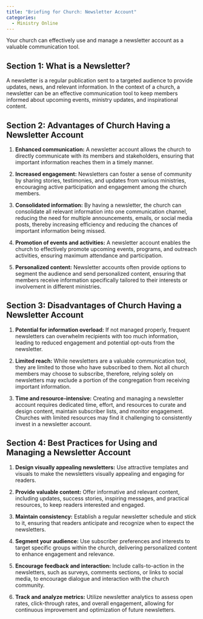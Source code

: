 ```yaml
---
title: "Briefing for Church: Newsletter Account"
categories:
  - Ministry Online
---
```

Your church can effectively use and manage a newsletter account as a valuable communication tool.

## Section 1: What is a Newsletter?

A newsletter is a regular publication sent to a targeted audience to provide updates, news, and relevant information. In the context of a church, a newsletter can be an effective communication tool to keep members informed about upcoming events, ministry updates, and inspirational content.

## Section 2: Advantages of Church Having a Newsletter Account

1. **Enhanced communication:** A newsletter account allows the church to directly communicate with its members and stakeholders, ensuring that important information reaches them in a timely manner.

2. **Increased engagement:** Newsletters can foster a sense of community by sharing stories, testimonies, and updates from various ministries, encouraging active participation and engagement among the church members.

3. **Consolidated information:** By having a newsletter, the church can consolidate all relevant information into one communication channel, reducing the need for multiple announcements, emails, or social media posts, thereby increasing efficiency and reducing the chances of important information being missed.

4. **Promotion of events and activities:** A newsletter account enables the church to effectively promote upcoming events, programs, and outreach activities, ensuring maximum attendance and participation.

5. **Personalized content:** Newsletter accounts often provide options to segment the audience and send personalized content, ensuring that members receive information specifically tailored to their interests or involvement in different ministries.

## Section 3: Disadvantages of Church Having a Newsletter Account

1. **Potential for information overload:** If not managed properly, frequent newsletters can overwhelm recipients with too much information, leading to reduced engagement and potential opt-outs from the newsletter.

2. **Limited reach:** While newsletters are a valuable communication tool, they are limited to those who have subscribed to them. Not all church members may choose to subscribe, therefore, relying solely on newsletters may exclude a portion of the congregation from receiving important information.

3. **Time and resource-intensive:** Creating and managing a newsletter account requires dedicated time, effort, and resources to curate and design content, maintain subscriber lists, and monitor engagement. Churches with limited resources may find it challenging to consistently invest in a newsletter account.

## Section 4: Best Practices for Using and Managing a Newsletter Account

1. **Design visually appealing newsletters:** Use attractive templates and visuals to make the newsletters visually appealing and engaging for readers.

2. **Provide valuable content:** Offer informative and relevant content, including updates, success stories, inspiring messages, and practical resources, to keep readers interested and engaged.

3. **Maintain consistency:** Establish a regular newsletter schedule and stick to it, ensuring that readers anticipate and recognize when to expect the newsletters.

4. **Segment your audience:** Use subscriber preferences and interests to target specific groups within the church, delivering personalized content to enhance engagement and relevance.

5. **Encourage feedback and interaction:** Include calls-to-action in the newsletters, such as surveys, comments sections, or links to social media, to encourage dialogue and interaction with the church community.

6. **Track and analyze metrics:** Utilize newsletter analytics to assess open rates, click-through rates, and overall engagement, allowing for continuous improvement and optimization of future newsletters.


